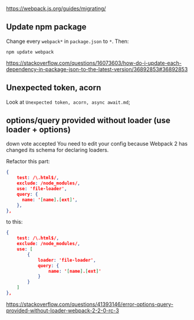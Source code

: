 https://webpack.js.org/guides/migrating/

## Update npm package

Change every `webpack*` in `package.json` to `*`. Then:

`npm update webpack`

https://stackoverflow.com/questions/16073603/how-do-i-update-each-dependency-in-package-json-to-the-latest-version/36892853#36892853

## Unexpected token, acorn

Look at `Unexpected token, acorn, async await.md`;

## options/query provided without loader (use loader + options)


down vote
accepted
You need to edit your config because Webpack 2 has changed its schema for declaring loaders.

Refactor this part:

```json
{
    test: /\.html$/,
    exclude: /node_modules/,
    use: 'file-loader',
    query: {
      name: '[name].[ext]',
    },
},
```
to this:

```json
{
    test: /\.html$/,
    exclude: /node_modules/,
    use: [
        {
            loader: 'file-loader',
            query: {
                name: '[name].[ext]'
            }
        }
    ]
},
```

https://stackoverflow.com/questions/41393146/error-options-query-provided-without-loader-webpack-2-2-0-rc-3
